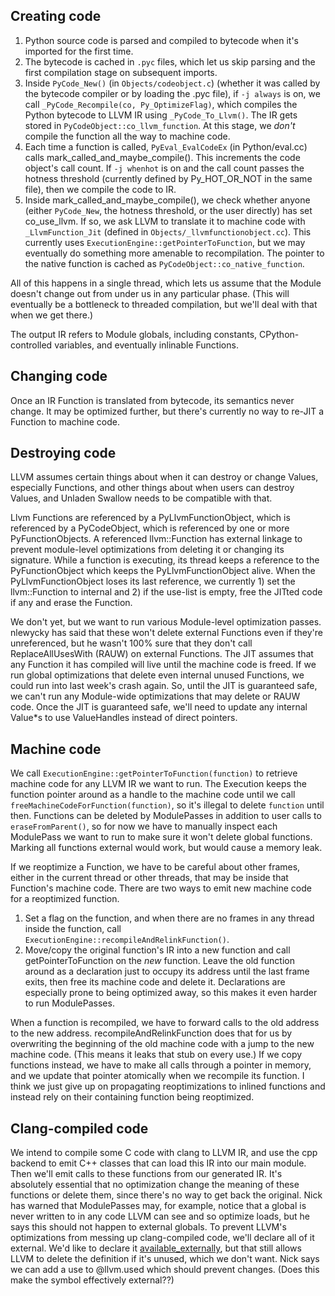 ## Creating code ##
  1. Python source code is parsed and compiled to bytecode when it's imported for the first time.
  1. The bytecode is cached in `.pyc` files, which let us skip parsing and the first compilation stage on subsequent imports.
  1. Inside `PyCode_New()` (in `Objects/codeobject.c`) (whether it was called by the bytecode compiler or by loading the .pyc file), if `-j always` is on, we call `_PyCode_Recompile(co, Py_OptimizeFlag)`, which compiles the Python bytecode to LLVM IR using `_PyCode_To_Llvm()`. The IR gets stored in `PyCodeObject::co_llvm_function`.  At this stage, we _don't_ compile the function all the way to machine code.
  1. Each time a function is called, `PyEval_EvalCodeEx` (in Python/eval.cc) calls mark\_called\_and\_maybe\_compile(). This increments the code object's call count. If `-j whenhot` is on and the call count passes the hotness threshold (currently defined by Py\_HOT\_OR\_NOT in the same file), then we compile the code to IR.
  1. Inside mark\_called\_and\_maybe\_compile(), we check whether anyone (either `PyCode_New`, the hotness threshold, or the user directly) has set co\_use\_llvm.  If so, we ask LLVM to translate it to machine code with `_LlvmFunction_Jit` (defined in `Objects/_llvmfunctionobject.cc`). This currently uses `ExecutionEngine::getPointerToFunction`, but we may eventually do something more amenable to recompilation.  The pointer to the native function is cached as `PyCodeObject::co_native_function`.

All of this happens in a single thread, which lets us assume that the Module doesn't change out from under us in any particular phase. (This will eventually be a bottleneck to threaded compilation, but we'll deal with that when we get there.)

The output IR refers to Module globals, including constants, CPython-controlled variables, and eventually inlinable Functions.

## Changing code ##

Once an IR Function is translated from bytecode, its semantics never change.  It may be optimized further, but there's currently no way to re-JIT a Function to machine code.

## Destroying code ##
LLVM assumes certain things about when it can destroy or change Values, especially Functions, and other things about when users can destroy Values, and Unladen Swallow needs to be compatible with that.

Llvm Functions are referenced by a PyLlvmFunctionObject, which is referenced by a PyCodeObject, which is referenced by one or more PyFunctionObjects. A referenced llvm::Function has external linkage to prevent module-level optimizations from deleting it or changing its signature. While a function is executing, its thread keeps a reference to the PyFunctionObject which keeps the PyLlvmFunctionObject alive. When the PyLlvmFunctionObject loses its last reference, we currently 1) set the llvm::Function to internal and 2) if the use-list is empty, free the JITted code if any and erase the Function.

We don't yet, but we want to run various Module-level optimization passes. nlewycky has said that these won't delete external Functions even if they're unreferenced, but he wasn't 100% sure that they don't call ReplaceAllUsesWith (RAUW) on external Functions. The JIT assumes that any Function it has compiled will live until the machine code is freed. If we run global optimizations that delete even internal unused Functions, we could run into last week's crash again. So, until the JIT is guaranteed safe, we can't run any Module-wide optimizations that may delete or RAUW code. Once the JIT is guaranteed safe, we'll need to update any internal Value\*s to use ValueHandles instead of direct pointers.

## Machine code ##

We call `ExecutionEngine::getPointerToFunction(function)` to retrieve machine code for any LLVM IR we want to run. The Execution keeps the function pointer around as a handle to the machine code until we call `freeMachineCodeForFunction(function)`, so it's illegal to delete `function` until then. Functions can be deleted by ModulePasses in addition to user calls to `eraseFromParent()`, so for now we have to manually inspect each ModulePass we want to run to make sure it won't delete global functions. Marking all functions external would work, but would cause a memory leak.

If we reoptimize a Function, we have to be careful about other frames, either in the current thread or other threads, that may be inside that Function's machine code. There are two ways to emit new machine code for a reoptimized function.
  1. Set a flag on the function, and when there are no frames in any thread inside the function, call `ExecutionEngine::recompileAndRelinkFunction()`.
  1. Move/copy the original function's IR into a new function and call getPointerToFunction on the _new_ function. Leave the old function around as a declaration just to occupy its address until the last frame exits, then free its machine code and delete it. Declarations are especially prone to being optimized away, so this makes it even harder to run ModulePasses.

When a function is recompiled, we have to forward calls to the old address to the new address. recompileAndRelinkFunction does that for us by overwriting the beginning of the old machine code with a jump to the new machine code. (This means it leaks that stub on every use.) If we copy functions instead, we have to make all calls through a pointer in memory, and we update that pointer atomically when we recompile its function. I think we just give up on propagating reoptimizations to inlined functions and instead rely on their containing function being reoptimized.

## Clang-compiled code ##

We intend to compile some C code with clang to LLVM IR, and use the cpp backend to emit C++ classes that can load this IR into our main module. Then we'll emit calls to these functions from our generated IR. It's absolutely essential that no optimization change the meaning of these functions or delete them, since there's no way to get back the original. Nick has warned that ModulePasses may, for example, notice that a global is never written to in any code LLVM can see and so optimize loads, but he says this should not happen to external globals. To prevent LLVM's optimizations from messing up clang-compiled code, we'll declare all of it external. We'd like to declare it [available\_externally](http://llvm.org/docs/LangRef.html#available_externally), but that still allows LLVM to delete the definition if it's unused, which we don't want. Nick says we can add a use to @llvm.used which should prevent changes. (Does this make the symbol effectively external??)